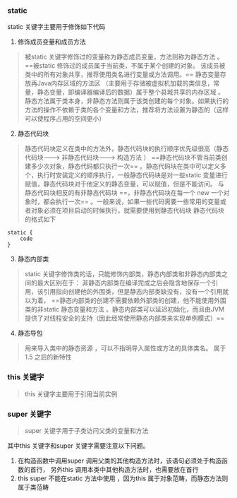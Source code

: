 ### static 
static 关键字主要用于修饰如下代码
1. 修饰成员变量和成员方法

> 被static 关键字修饰过的变量称为静态成员变量，方法则称为静态方法 。
==被static 修饰过的成员属于当前类，不属于某个创建的对象。 该成员被类中的所有对象共享，推荐使用类名进行变量或方法调用。== 静态变量存放再Java内存区域的方法区 （主要用于存储被虚拟机加载的类信息，常量，静态变量，即编译器编译后的数据）属于整个县城共享的内存区域  。 静态方法属于类本身，非静态方法则属于该类创建的每个对象。如果执行的方法的操作不依赖于类的各个变量和方法，推荐将方法设置为静态的（这样可以使程序占用的空间更小）

2. 静态代码块

 > 静态代码块定义在类中的方法外，静态代码块的执行顺序优先级很高（静态代码块---> 非静态代码块---> 构造方法 ） ==静态代码块不管当前类创建多少次对象，静态代码都只执行一次== 。静态代码块在类中可以定义多个，执行时安装定义的顺序执行，一般静态代码块是对一些static 变量进行赋值，静态代码块对于他定义的静态变量，可以赋值，但是不能访问。 与静态代码块相反的有非静态代码块 ==，非静态代码块在每一个 new  一个对象时，都会执行一次== 。一般来说，如果一些代码需要一些常用的变量或者对象必须在项目启动的时候执行，就需要使用到静态代码块
静态代码块的格式如下

```
static {
    code 
}
```
 



3. 静态内部类

> static 关键字修饰类的话，只能修饰内部类，静态内部类和非静态内部类之间的最大区别在于： 非静态内部类在编译完成之后会隐含地保存一个引用，该引用指向创建他的外围类，但是静态内部类缺没有，没有一个引用就以为着， ==静态内部类的创建不需要依赖外部类的创建，他不能使用外围类的非static 静态变量和方法 。静态内部类可以延迟初始化，而且由JVM 提供了对线程安全的支持（因此经常使用静态内部类来实现单例模式）==


4. 静态导包

> 用来导入类中的静态资源 ，可以不指明导入属性或方法的具体类名。 属于1.5 之后的新特性

### this  关键字

>  this  关键字主要用于引用当前实例

### super  关键字

> super 关键字用于子类访问父类的变量和方法

其中this 关键字和super 关键字需要注意以下问题。
1. 在构造函数中调用super 调用父类的其他构造方法时，该语句必须处于构造函数的首行， 另外this  调用本类中其他构造方法时，也需要放在首行
2.  this super  不能在static 方法中使用 ，因为this 属于对象范畴，而静态方法则属于类范畴